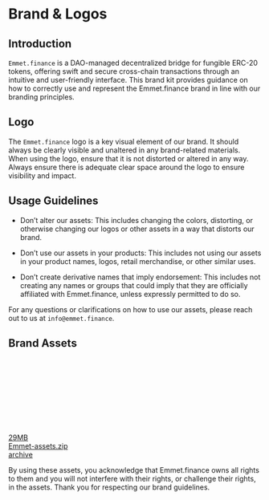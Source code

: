 # Brand & Logos

## Introduction
`Emmet.finance` is a DAO-managed decentralized bridge for fungible ERC-20 tokens, offering swift and secure cross-chain transactions through an intuitive and user-friendly interface. This brand kit provides guidance on how to correctly use and represent the Emmet.finance brand in line with our branding principles.

## Logo
The `Emmet.finance` logo is a key visual element of our brand. It should always be clearly visible and unaltered in any brand-related materials. When using the logo, ensure that it is not distorted or altered in any way. Always ensure there is adequate clear space around the logo to ensure visibility and impact.

## Usage Guidelines

- Don’t alter our assets: This includes changing the colors, distorting, or otherwise changing our logos or other assets in a way that distorts our brand.

- Don’t use our assets in your products: This includes not using our assets in your product names, logos, retail merchandise, or other similar uses.

- Don’t create derivative names that imply endorsement: This includes not creating any names or groups that could imply that they are officially affiliated with Emmet.finance, unless expressly permitted to do so.

For any questions or clarifications on how to use our assets, please reach out to us at `info@emmet.finance`.

## Brand Assets

<a href="https://github.com/Emmet-Finance/Emmet.Docs/blob/main/docs/assets/Emmet-assets.zip?raw=true" download="Emmet-assets.zip" class="group/file flex flex-row items-center border border-b-0 px-5 py-3 border-dark/3 [&amp;]:mt-[0px] [&amp;:first-child]:mt-5 [&amp;:first-child]:rounded-t-lg [:not(&amp;)_+&amp;]:mt-5 [:not(&amp;)_+&amp;]:rounded-t-lg [&amp;:not(:has(+_&amp;))]:mb-5 [&amp;:not(:has(+_&amp;))]:rounded-b-lg [&amp;:not(:has(+_&amp;))]:border-b hover:text-primary-600 dark:border-light/3 dark:hover:text-primary-300 max-w-3xl w-full mx-auto decoration-primary/6 page-api-block:ml-0"><div class="min-w-14 mr-5 pr-5 flex flex-col items-center gap-1 border-r border-dark/2 dark:border-light/2"><div><svg class="gb-icon size-5 text-primary" style="mask-image: url(&quot;https://ka-p.fontawesome.com/releases/v6.6.0/svgs/regular/file-archive.svg?v=1&amp;token=a463935e93&quot;); mask-repeat: no-repeat; mask-position: center center;"></svg></div><div class="text-xs text-dark-4/8 group-hover/file:text-dark dark:text-light-4/7 dark:group-hover/file:text-light">29MB</div></div><div><div class="text-base">Emmet-assets.zip</div><div class="text-sm opacity-9 dark:opacity-8">archive</div></div></a>

By using these assets, you acknowledge that Emmet.finance owns all rights to them and you will not interfere with their rights, or challenge their rights, in the assets. Thank you for respecting our brand guidelines.

